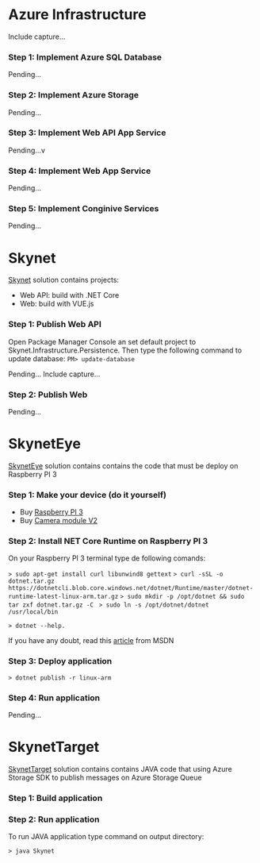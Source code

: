 # Azure Infrastructure

Include capture...

### Step 1: Implement Azure SQL Database

Pending...

### Step 2: Implement Azure Storage

Pending...

### Step 3: Implement Web API App Service

Pending...v

### Step 4: Implement Web App Service

Pending...

### Step 5: Implement Conginive Services

Pending...

# Skynet
[Skynet](https://github.com/sergiobarriel/events/tree/master/azure-storage-15-nov-2018/src/Skynet) solution contains projects:
- Web API: build with .NET Core
- Web: build with VUE.js


### Step 1: Publish Web API

Open Package Manager Console an set default project to Skynet.Infrastructure.Persistence. Then type the following command to update database:
`PM> update-database`

Pending...
Include capture...

### Step 2: Publish Web

Pending...

# SkynetEye
[SkynetEye](https://github.com/sergiobarriel/events/tree/master/azure-storage-15-nov-2018/src/SkynetEye) solution contains contains the code that must be deploy on Raspberry PI 3

### Step 1: Make your device (do it yourself)
- Buy [Raspberry PI 3](https://www.raspberrypi.org/products/raspberry-pi-3-model-b/)
- Buy [Camera module V2](https://www.raspberrypi.org/products/camera-module-v2/)

### Step 2: Install NET Core Runtime on Raspberry PI 3

On your Raspberry PI 3 terminal type de following comands: 

`> sudo apt-get install curl libunwind8 gettext`
`> curl -sSL -o dotnet.tar.gz https://dotnetcli.blob.core.windows.net/dotnet/Runtime/master/dotnet-runtime-latest-linux-arm.tar.gz`
`> sudo mkdir -p /opt/dotnet && sudo tar zxf dotnet.tar.gz -C `
`> sudo ln -s /opt/dotnet/dotnet /usr/local/bin`

`> dotnet --help.`

If you have any doubt, read this [article](https://blogs.msdn.microsoft.com/david/2017/07/20/setting_up_raspian_and_dotnet_core_2_0_on_a_raspberry_pi/) from MSDN

### Step 3: Deploy application

`> dotnet publish -r linux-arm`

### Step 4: Run application

Pending...

# SkynetTarget
[SkynetTarget](https://github.com/sergiobarriel/events/tree/master/azure-storage-15-nov-2018/src/SkynetTarget) solution contains contains JAVA code that using Azure Storage SDK to publish messages on Azure Storage Queue

### Step 1: Build application 
### Step 2: Run application

To run JAVA application type command on output directory:

`> java Skynet`